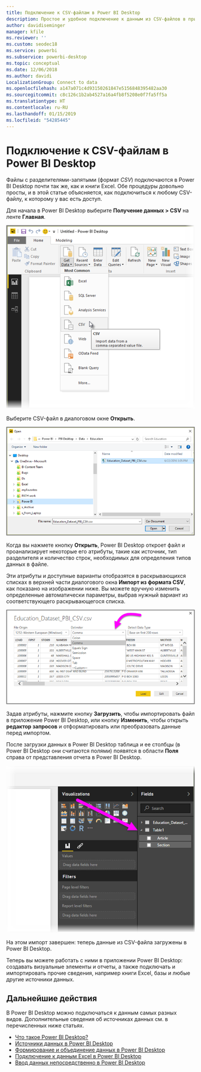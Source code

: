 ```yaml
---
title: Подключение к CSV-файлам в Power BI Desktop
description: Простое и удобное подключение к данным из CSV-файлов в приложении Power BI Desktop
author: davidiseminger
manager: kfile
ms.reviewer: ''
ms.custom: seodec18
ms.service: powerbi
ms.subservice: powerbi-desktop
ms.topic: conceptual
ms.date: 12/06/2018
ms.author: davidi
LocalizationGroup: Connect to data
ms.openlocfilehash: a147a071c4d93150261847e5156848395482aa30
ms.sourcegitcommit: c8c126c1b2ab4527a16a4fb8f5208e0f7fa5ff5a
ms.translationtype: HT
ms.contentlocale: ru-RU
ms.lasthandoff: 01/15/2019
ms.locfileid: "54285445"
---
```

# <a name="connect-to-csv-files-in-power-bi-desktop"></a>Подключение к CSV-файлам в Power BI Desktop
Файлы с разделителями-запятыми (формат *CSV*) подключаются в Power BI Desktop почти так же, как и книги Excel. Обе процедуры довольно просты, и в этой статье объясняется, как подключиться к любому CSV-файлу, к которому у вас есть доступ.

Для начала в Power BI Desktop выберите **Получение данных > CSV** на ленте **Главная**.

![](media/desktop-connect-csv/connect-to-csv_1.png)

Выберите CSV-файл в диалоговом окне **Открыть**.

![](media/desktop-connect-csv/connect-to-csv_2.png)

Когда вы нажмете кнопку **Открыть**, Power BI Desktop откроет файл и проанализирует некоторые его атрибуты, такие как источник, тип разделителя и количество строк, необходимых для определения типов данных в файле.

Эти атрибуты и доступные варианты отобразятся в раскрывающихся списках в верхней части диалогового окна **Импорт из формата CSV**, как показано на изображении ниже. Вы можете вручную изменить определенные автоматически параметры, выбрав нужный вариант из соответствующего раскрывающегося списка.

![](media/desktop-connect-csv/connect-to-csv_3.png)

Задав атрибуты, нажмите кнопку **Загрузить**, чтобы импортировать файл в приложение Power BI Desktop, или кнопку **Изменить**, чтобы открыть **редактор запросов** и отформатировать или преобразовать данные перед импортом.

После загрузки данных в Power BI Desktop таблица и ее столбцы (в Power BI Desktop они считаются полями) появятся в области **Поля** справа от представления отчета в Power BI Desktop.

![](media/desktop-connect-csv/connect-to-csv_4.png)

На этом импорт завершен: теперь данные из CSV-файла загружены в Power BI Desktop.

Теперь вы можете работать с ними в приложении Power BI Desktop: создавать визуальные элементы и отчеты, а также подключать и импортировать прочие сведения, например книги Excel, базы и любые другие источники данных.

## <a name="next-steps"></a>Дальнейшие действия
В Power BI Desktop можно подключаться к данным самых разных видов. Дополнительные сведения об источниках данных см. в перечисленных ниже статьях.

* [Что такое Power BI Desktop?](desktop-what-is-desktop.md)
* [Источники данных в Power BI Desktop](desktop-data-sources.md)
* [Формирование и объединение данных в Power BI Desktop](desktop-shape-and-combine-data.md)
* [Подключение к данным Excel в Power BI Desktop](desktop-connect-excel.md)   
* [Ввод данных непосредственно в Power BI Desktop](desktop-enter-data-directly-into-desktop.md)   


